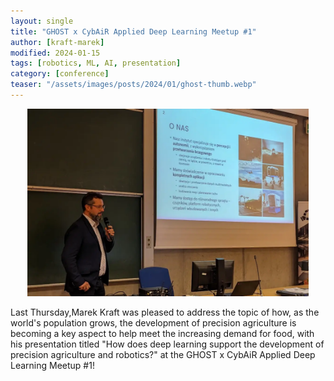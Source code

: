 ```yaml
---
layout: single
title: "GHOST x CybAiR Applied Deep Learning Meetup #1"
author: [kraft-marek]
modified: 2024-01-15
tags: [robotics, ML, AI, presentation]
category: [conference]
teaser: "/assets/images/posts/2024/01/ghost-thumb.webp"
---
```


<p align="center">
    <img src="/assets/images/posts/2024/01/ghost.webp" height="300px" />
</p>

Last Thursday,Marek Kraft was pleased to address the topic of how, as the world's population grows, the development of precision agriculture is becoming a key aspect to help meet the increasing demand for food, with his presentation titled "How does deep learning support the development of precision agriculture and robotics?" at the GHOST x CybAiR Applied Deep Learning Meetup #1!
